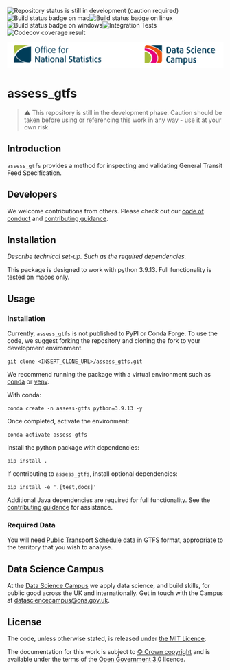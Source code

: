 <!--- Badges start --->
<img src="https://img.shields.io/badge/repo%20status-in%20development%20(caution)-red" alt="Repository status is still in development (caution required)"/><img src="https://github.com/datasciencecampus/assess_gtfs/actions/workflows/python-package-mac.yml/badge.svg" alt="Build status badge on mac"/><img src="https://github.com/datasciencecampus/assess_gtfs/actions/workflows/python-package-linux.yml/badge.svg" alt="Build status badge on linux"/><img src="https://github.com/datasciencecampus/assess_gtfs/actions/workflows/python-package-windows.yml/badge.svg" alt="Build status badge on windows"/><img src="https://github.com/datasciencecampus/assess_gtfs/actions/workflows/integration-tests.yml/badge.svg" alt="Integration Tests"/><img src="https://codecov.io/github/datasciencecampus/assess_gtfs/graph/badge.svg?token=iEWElAdksI" alt="Codecov coverage result"/>
<!--- Badges end --->

<img src="https://github.com/datasciencecampus/awesome-campus/blob/master/ons_dsc_logo.png">

# assess_gtfs

> :warning: This repository is still in the development phase. Caution should
be taken before using or referencing this work in any way - use it at your own
risk.

## Introduction
<!-- *Describe what this repo contains and what the project is.* -->

`assess_gtfs` provides a method for inspecting and validating General Transit
Feed Specification.

## Developers
We welcome contributions from others. Please check out our
[code of conduct](CODE_OF_CONDUCT.md) and
[contributing guidance](CONTRIBUTING.md###Set-up).

## Installation
*Describe technical set-up. Such as the required dependencies.*

This package is designed to work with python 3.9.13. Full functionality is
tested on macos only.


## Usage
<!-- *Explain how to use the things in the repo.* -->

### Installation

Currently, `assess_gtfs` is not published to PyPI or Conda Forge. To
use the code, we suggest forking the repository and cloning the fork to your
development environment.

```
git clone <INSERT_CLONE_URL>/assess_gtfs.git
```

We recommend running the package with a virtual environment such as
[conda](https://conda.io/projects/conda/en/latest/user-guide/tasks/manage-environments.html)
or [venv](https://docs.python.org/3/library/venv.html).

With conda:
```
conda create -n assess-gtfs python=3.9.13 -y
```
Once completed, activate the environment:
```
conda activate assess-gtfs
```
Install the python package with dependencies:
```
pip install .
```
If contributing to `assess_gtfs`, install optional dependencies:
```
pip install -e '.[test,docs]'
```

Additional Java dependencies are required for full functionality. See the
[contributing guidance](./CONTRIBUTING.md) for assistance.

### Required Data

You will need
[Public Transport Schedule data](https://data.bus-data.dft.gov.uk/downloads/)
in GTFS format, appropriate to the territory that you wish to analyse.

## Data Science Campus
At the [Data Science Campus](https://datasciencecampus.ons.gov.uk/about-us/) we
apply data science, and build skills, for public good across the UK and
internationally. Get in touch with the Campus at
[datasciencecampus@ons.gov.uk](datasciencecampus@ons.gov.uk).

## License
<!-- Unless stated, the codebase is released under [the MIT Licence][mit]. -->

The code, unless otherwise stated, is released under [the MIT Licence][mit].

The documentation for this work is subject to [© Crown copyright][copyright]
and is available under the terms of the [Open Government 3.0][ogl] licence.

[mit]: LICENCE
[copyright]: http://www.nationalarchives.gov.uk/information-management/re-using-public-sector-information/uk-government-licensing-framework/crown-copyright/
[ogl]: http://www.nationalarchives.gov.uk/doc/open-government-licence/version/3/
